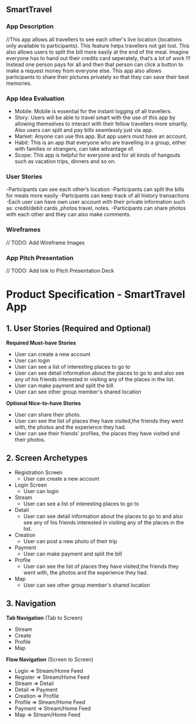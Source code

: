 ## SmartTravel

### App Description
//This app allows all travellers to see each other's live location (locations only available to participants). This feature helps travellers not get lost. This also allows users to split the bill more easily at the end of the meal. Imagine everyone has to hand out their credits card seperately, that’s a lot of work !!! Instead one person pays for all and then that person can click a button to make a request money from everyone else. This app also allows participants to share their pictures privately so that they can save their best memories.

### App Idea Evaluation
- Mobile: Mobile is essential for the instant logging of all travellers.
- Story: Users will be able to travel smart with the use of this app by allowing themselves to interact with their fellow travellers more smartly. Also users can split and pay bills seamlessly just via app.
- Market: Anyone can use this app. But app users must have an account.
- Habit: This is an app that everyone who are travelling in a group, either with families or strangers, can take advantage of. 
- Scope: This app is helpful for everyone and for all kinds of hangouts such as vacation trips, dinners and so on.

### User Stories
-Participants can see each other’s location
-Participants can split the bills for meals more easily
-Partcipants can keep track of all history transactions
-Each user can have own user account with their private information such as: credit/debit cards ,photos travel, notes.
-Participants can share photos with each other and they can also make comments.


### Wireframes
// TODO: Add Wireframe Images

### App Pitch Presentation
// TODO: Add link to Pitch Presentation Deck





# Product Specification - SmartTravel App


## 1. User Stories (Required and Optional)

**Required Must-have Stories**

 * User can create a new account
 * User can login
 * User can see a list of interesting places to go to
 * User can see detail information about the places to go      to and also see any of his friends interested in          visiting any of the places in the list.
 * User can make payment and split the bill
 * User can see other group member's shared location


**Optional Nice-to-have Stories**

 * User can share their photo. 
 * User can see the list of places they have visited,the      friends they went with, the photos and the                experience they had.
 * User can see their friends' profiles, the places they 
     have visited and their photos.

## 2. Screen Archetypes

 * Registration Screen
     * User can create a new account
 * Login Screen
     * User can login
 * Stream
     * User can see a list of interesting places to go to
 * Detail
     * User can see detail information about the places            to go to and also see any of his friends                   interested in visiting any of the places in the              list.
* Creation
     * User can post a new photo of their trip
 * Payment
     * User can make payment and split the bill
 * Profile
    * User can see the list of places they have                    visited,the friends they went with, the photos            and the experience they had.
 * Map
     * User can see other group member's shared location

## 3. Navigation

**Tab Navigation** (Tab to Screen)

 * Stream
 * Create
 * Profile
 * Map

**Flow Navigation** (Screen to Screen)

 * Login
     => Stream/Home Feed
 * Register
     => Stream/Home Feed
 * Stream
     => Detail
 * Detail
     => Payment
 * Creation
     => Profile
 * Profile
     => Stream/Home Feed
 * Payment
     => Stream/Home Feed
 * Map
     => Stream/Home Feed
